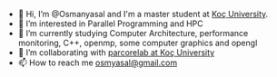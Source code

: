 - 👋 Hi, I’m @Osmanyasal and I'm a master student at [Koç University](https://www.ku.edu.tr/).
- 👀 I’m interested in Parallel Programming and HPC
- 🌱 I’m currently studying Computer Architecture, performance monitoring, C++, openmp, some computer graphics and opengl
- 💞️ I’m collaborating with [parcorelab at Koç University](https://parcorelab.ku.edu.tr/)
- 📫 How to reach me osmyasal@gmail.com

<!---
Osmanyasal/Osmanyasal is a ✨ special ✨ repository because its `README.md` (this file) appears on your GitHub profile.
You can click the Preview link to take a look at your changes.
--->
